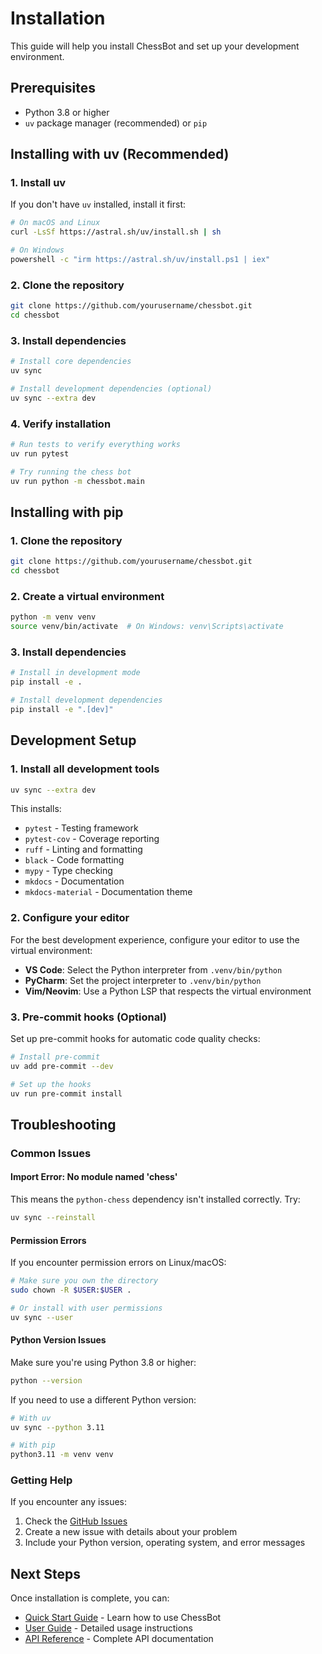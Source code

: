 # Installation

This guide will help you install ChessBot and set up your development environment.

## Prerequisites

- Python 3.8 or higher
- `uv` package manager (recommended) or `pip`

## Installing with uv (Recommended)

### 1. Install uv

If you don't have `uv` installed, install it first:

```bash
# On macOS and Linux
curl -LsSf https://astral.sh/uv/install.sh | sh

# On Windows
powershell -c "irm https://astral.sh/uv/install.ps1 | iex"
```

### 2. Clone the repository

```bash
git clone https://github.com/yourusername/chessbot.git
cd chessbot
```

### 3. Install dependencies

```bash
# Install core dependencies
uv sync

# Install development dependencies (optional)
uv sync --extra dev
```

### 4. Verify installation

```bash
# Run tests to verify everything works
uv run pytest

# Try running the chess bot
uv run python -m chessbot.main
```

## Installing with pip

### 1. Clone the repository

```bash
git clone https://github.com/yourusername/chessbot.git
cd chessbot
```

### 2. Create a virtual environment

```bash
python -m venv venv
source venv/bin/activate  # On Windows: venv\Scripts\activate
```

### 3. Install dependencies

```bash
# Install in development mode
pip install -e .

# Install development dependencies
pip install -e ".[dev]"
```

## Development Setup

### 1. Install all development tools

```bash
uv sync --extra dev
```

This installs:
- `pytest` - Testing framework
- `pytest-cov` - Coverage reporting
- `ruff` - Linting and formatting
- `black` - Code formatting
- `mypy` - Type checking
- `mkdocs` - Documentation
- `mkdocs-material` - Documentation theme

### 2. Configure your editor

For the best development experience, configure your editor to use the virtual environment:

- **VS Code**: Select the Python interpreter from `.venv/bin/python`
- **PyCharm**: Set the project interpreter to `.venv/bin/python`
- **Vim/Neovim**: Use a Python LSP that respects the virtual environment

### 3. Pre-commit hooks (Optional)

Set up pre-commit hooks for automatic code quality checks:

```bash
# Install pre-commit
uv add pre-commit --dev

# Set up the hooks
uv run pre-commit install
```

## Troubleshooting

### Common Issues

#### Import Error: No module named 'chess'

This means the `python-chess` dependency isn't installed correctly. Try:

```bash
uv sync --reinstall
```

#### Permission Errors

If you encounter permission errors on Linux/macOS:

```bash
# Make sure you own the directory
sudo chown -R $USER:$USER .

# Or install with user permissions
uv sync --user
```

#### Python Version Issues

Make sure you're using Python 3.8 or higher:

```bash
python --version
```

If you need to use a different Python version:

```bash
# With uv
uv sync --python 3.11

# With pip
python3.11 -m venv venv
```

### Getting Help

If you encounter any issues:

1. Check the [GitHub Issues](https://github.com/yourusername/chessbot/issues)
2. Create a new issue with details about your problem
3. Include your Python version, operating system, and error messages

## Next Steps

Once installation is complete, you can:

- [Quick Start Guide](quickstart.md) - Learn how to use ChessBot
- [User Guide](../user-guide/basic-usage.md) - Detailed usage instructions
- [API Reference](../api/chessbot.md) - Complete API documentation 